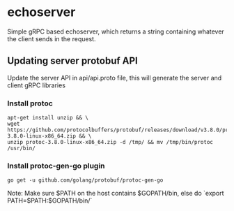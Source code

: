 # echoserver

Simple gRPC based echoserver, which returns a string containing whatever the client sends in the request.

## Updating server protobuf API

Update the server API in api/api.proto file, this will generate the server and client gRPC libraries

### Install protoc

```
apt-get install unzip && \
wget https://github.com/protocolbuffers/protobuf/releases/download/v3.8.0/protoc-3.8.0-linux-x86_64.zip && \
unzip protoc-3.8.0-linux-x86_64.zip -d /tmp/ && mv /tmp/bin/protoc /usr/bin/
```

### Install protoc-gen-go plugin

```
go get -u github.com/golang/protobuf/protoc-gen-go
```

Note: Make sure $PATH on the host contains $GOPATH/bin, else do `export PATH=$PATH:$GOPATH/bin/`
